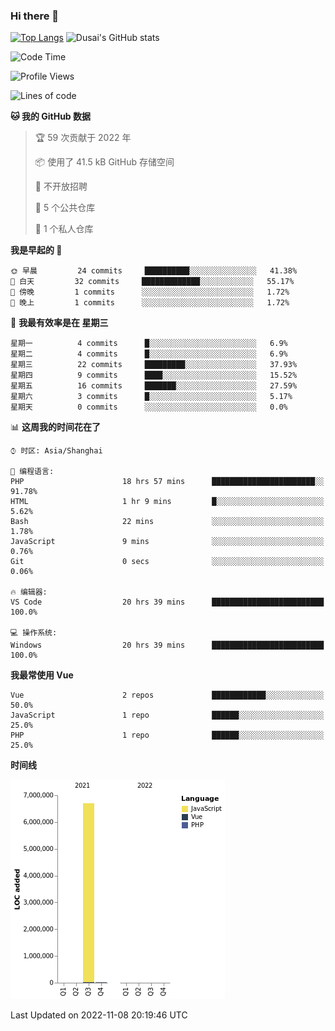 ### Hi there 👋

<!--
**SQSora/SQSora** is a ✨ _special_ ✨ repository because its `README.md` (this file) appears on your GitHub profile.

Here are some ideas to get you started:

- 🔭 I’m currently working on ...
- 🌱 I’m currently learning ...
- 👯 I’m looking to collaborate on ...
- 🤔 I’m looking for help with ...
- 💬 Ask me about ...
- 📫 How to reach me: ...
- 😄 Pronouns: ...
- ⚡ Fun fact: ...
-->
[![Top Langs](https://github-readme-stats.vercel.app/api/top-langs/?username=anuraghazra&layout=compact)](https://github.com/anuraghazra/github-readme-stats)
![Dusai's GitHub stats](https://github-readme-stats.vercel.app/api?username=SQSora&show_icons=true&include_all_commits=true&bg_color=90,FF6699,DDA0DD,66FFFF&locale=cn&icon_color=00FFFF&title_color=54FF9F&text_color=00FFFF&card_width=14)

<!--START_SECTION:waka-->
![Code Time](http://img.shields.io/badge/Code%20Time-690%20hrs%2045%20mins-blue)

![Profile Views](http://img.shields.io/badge/%E4%B8%AA%E4%BA%BA%E8%B5%84%E6%96%99%E8%A7%82%E7%9C%8B%E6%AC%A1%E6%95%B0-0-blue)

![Lines of code](https://img.shields.io/badge/%E4%BB%8E%E3%80%8CHello%20World%E3%80%8D%E8%B5%B7%E6%88%91%E5%B7%B2%E7%BB%8F%E5%86%99%E4%BA%86-7%20Million%20%E8%A1%8C%E4%BB%A3%E7%A0%81-blue)

**🐱 我的 GitHub 数据** 

> 🏆 59 次贡献于 2022 年
 > 
> 📦  使用了 41.5 kB GitHub 存储空间 
 > 
> 🚫 不开放招聘
 > 
> 📜 5 个公共仓库 
 > 
> 🔑 1 个私人仓库 
 > 
**我是早起的 🐤** 

```text
🌞 早晨         24 commits     ██████████░░░░░░░░░░░░░░░   41.38% 
🌆 白天         32 commits     █████████████░░░░░░░░░░░░   55.17% 
🌃 傍晚         1 commits      ░░░░░░░░░░░░░░░░░░░░░░░░░   1.72% 
🌙 晚上         1 commits      ░░░░░░░░░░░░░░░░░░░░░░░░░   1.72%

```
📅 **我最有效率是在 星期三** 

```text
星期一          4 commits      █░░░░░░░░░░░░░░░░░░░░░░░░   6.9% 
星期二          4 commits      █░░░░░░░░░░░░░░░░░░░░░░░░   6.9% 
星期三          22 commits     █████████░░░░░░░░░░░░░░░░   37.93% 
星期四          9 commits      ████░░░░░░░░░░░░░░░░░░░░░   15.52% 
星期五          16 commits     ███████░░░░░░░░░░░░░░░░░░   27.59% 
星期六          3 commits      █░░░░░░░░░░░░░░░░░░░░░░░░   5.17% 
星期天          0 commits      ░░░░░░░░░░░░░░░░░░░░░░░░░   0.0%

```


📊 **这周我的时间花在了** 

```text
⌚︎ 时区: Asia/Shanghai

💬 编程语言: 
PHP                      18 hrs 57 mins      ███████████████████████░░   91.78% 
HTML                     1 hr 9 mins         █░░░░░░░░░░░░░░░░░░░░░░░░   5.62% 
Bash                     22 mins             ░░░░░░░░░░░░░░░░░░░░░░░░░   1.78% 
JavaScript               9 mins              ░░░░░░░░░░░░░░░░░░░░░░░░░   0.76% 
Git                      0 secs              ░░░░░░░░░░░░░░░░░░░░░░░░░   0.06%

🔥 编辑器: 
VS Code                  20 hrs 39 mins      █████████████████████████   100.0%

💻 操作系统: 
Windows                  20 hrs 39 mins      █████████████████████████   100.0%

```

**我最常使用 Vue** 

```text
Vue                      2 repos             ████████████░░░░░░░░░░░░░   50.0% 
JavaScript               1 repo              ██████░░░░░░░░░░░░░░░░░░░   25.0% 
PHP                      1 repo              ██████░░░░░░░░░░░░░░░░░░░   25.0%

```


**时间线**

![Chart not found](https://raw.githubusercontent.com/SQSora/SQSora/main/charts/bar_graph.png) 


 Last Updated on 2022-11-08 20:19:46 UTC
<!--END_SECTION:waka-->
